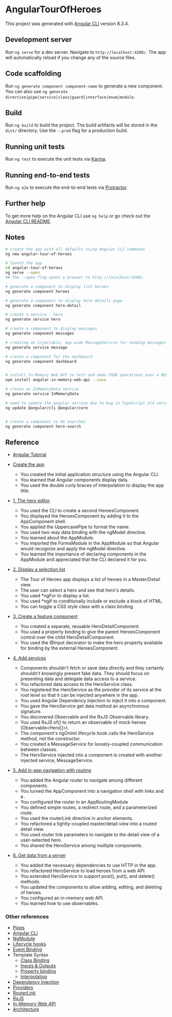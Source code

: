# AngularTourOfHeroes

This project was generated with [Angular CLI](https://github.com/angular/angular-cli) version 8.3.4.

## Development server

Run `ng serve` for a dev server. Navigate to `http://localhost:4200/`. The app will automatically reload if you change any of the source files.

## Code scaffolding

Run `ng generate component component-name` to generate a new component. You can also use `ng generate directive|pipe|service|class|guard|interface|enum|module`.

## Build

Run `ng build` to build the project. The build artifacts will be stored in the `dist/` directory. Use the `--prod` flag for a production build.

## Running unit tests

Run `ng test` to execute the unit tests via [Karma](https://karma-runner.github.io).

## Running end-to-end tests

Run `ng e2e` to execute the end-to-end tests via [Protractor](http://www.protractortest.org/).

## Further help

To get more help on the Angular CLI use `ng help` or go check out the [Angular CLI README](https://github.com/angular/angular-cli/blob/master/README.md).

## Notes

```bash
# create the app with all defaults using Angular CLI commands
ng new angular-tour-of-heroes

# launch the app
cd angular-tour-of-heroes
ng serve --open
## The --open flag opens a browser to http://localhost:4200/.

# generate a component to display list heroes
ng generate component heroes

# generate a component to display hero details page
ng generate component hero-detail

# create a service - hero
ng generate service hero

# create a component to display messages
ng generate component messages

# creating an injectable, app-wide MessageService for sending messages to be displayed
ng generate service message

# create a component for the dashboard
ng generate component dashboard


# install In-Memory Web API to test and demo CRUD operations over a RESTy API
npm install angular-in-memory-web-api --save

# create an InMemoryData service
ng generate service InMemoryData

# need to update the angular version due to bug in TypeScript old version
ng update @angular/cli @angular/core


# create a component to do searches
ng generate component hero-search
```

## Reference

- [Angular Tutorial](https://angular.io/tutorial)

- [Create the app](https://angular.io/tutorial/toh-pt0)
  - You created the initial application structure using the Angular CLI.
  - You learned that Angular components display data.
  - You used the double curly braces of interpolation to display the app title.
- [1. The hero editor](https://angular.io/tutorial/toh-pt1)
  - You used the CLI to create a second HeroesComponent.
  - You displayed the HeroesComponent by adding it to the AppComponent shell.
  - You applied the UppercasePipe to format the name.
  - You used two-way data binding with the ngModel directive.
  - You learned about the AppModule.
  - You imported the FormsModule in the AppModule so that Angular would recognize and apply the ngModel directive.
  - You learned the importance of declaring components in the AppModule and appreciated that the CLI declared it for you.
- [2. Display a selection list](https://angular.io/tutorial/toh-pt2)
  - The Tour of Heroes app displays a list of heroes in a Master/Detail view.
  - The user can select a hero and see that hero's details.
  - You used *ngFor to display a list.
  - You used *ngIf to conditionally include or exclude a block of HTML.
  - You can toggle a CSS style class with a class binding.
- [3. Create a feature component](https://angular.io/tutorial/toh-pt3)
  - You created a separate, reusable HeroDetailComponent.
  - You used a property binding to give the parent HeroesComponent control over the child HeroDetailComponent.
  - You used the @Input decorator to make the hero property available for binding by the external HeroesComponent.
- [4. Add services](https://angular.io/tutorial/toh-pt4)
  - Components shouldn't fetch or save data directly and they certainly shouldn't knowingly present fake data. They should focus on presenting data and delegate data access to a service.
  - You refactored data access to the HeroService class.
  - You registered the HeroService as the provider of its service at the root level so that it can be injected anywhere in the app.
  - You used Angular Dependency Injection to inject it into a component.
  - You gave the HeroService get data method an asynchronous signature.
  - You discovered Observable and the RxJS Observable library.
  - You used RxJS of() to return an observable of mock heroes (Observable<Hero[]>).
  - The component's ngOnInit lifecycle hook calls the HeroService method, not the constructor.
  - You created a MessageService for loosely-coupled communication between classes.
  - The HeroService injected into a component is created with another injected service, MessageService.
- [5. Add in-app navigation with routing](https://angular.io/tutorial/toh-pt5)
  - You added the Angular router to navigate among different components.
  - You turned the AppComponent into a navigation shell with <a> links and a <router-outlet>.
  - You configured the router in an AppRoutingModule
  - You defined simple routes, a redirect route, and a parameterized route.
  - You used the routerLink directive in anchor elements.
  - You refactored a tightly-coupled master/detail view into a routed detail view.
  - You used router link parameters to navigate to the detail view of a user-selected hero.
  - You shared the HeroService among multiple components.
- [6. Get data from a server](https://angular.io/tutorial/toh-pt6)
  - You added the necessary dependencies to use HTTP in the app.
  - You refactored HeroService to load heroes from a web API.
  - You extended HeroService to support post(), put(), and delete() methods.
  - You updated the components to allow adding, editing, and deleting of heroes.
  - You configured an in-memory web API.
  - You learned how to use observables.

### Other references

- [Pipes](https://angular.io/guide/pipes)
- [Angular CLI](https://angular.io/cli)
- [NgModule](https://angular.io/guide/ngmodules)
- [Lifecycle hooks](https://angular.io/guide/lifecycle-hooks)
- [Event Binding](https://angular.io/guide/template-syntax#event-binding)
- Template Syntax
  - [Class Binding](https://angular.io/guide/template-syntax#class-binding)
  - [Inputs & Outputs](https://angular.io/guide/template-syntax#inputs-outputs)
  - [Property binding](https://angular.io/guide/template-syntax#property-binding)
  - [Interpolation](https://angular.io/guide/template-syntax#interpolation)
- [Dependency Injection](https://angular.io/guide/dependency-injection)
- [Providers](https://angular.io/guide/providers)
- [RouterLink](https://angular.io/api/router/RouterLink)
- [RxJS](https://rxjs-dev.firebaseapp.com/)
- [In-Memory Web API](https://github.com/angular/in-memory-web-api)
- [Architecture](https://angular.io/guide/architecture)
